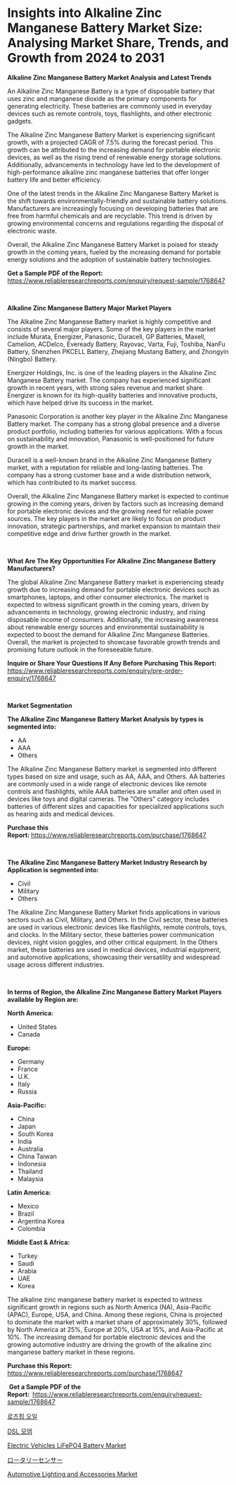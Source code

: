 <p><h1>Insights into Alkaline Zinc Manganese Battery Market Size: Analysing Market Share, Trends, and Growth from 2024 to 2031</h1></p><p><strong>Alkaline Zinc Manganese Battery Market Analysis and Latest Trends</strong></p>
<p><p>An Alkaline Zinc Manganese Battery is a type of disposable battery that uses zinc and manganese dioxide as the primary components for generating electricity. These batteries are commonly used in everyday devices such as remote controls, toys, flashlights, and other electronic gadgets.</p><p>The Alkaline Zinc Manganese Battery Market is experiencing significant growth, with a projected CAGR of 7.5% during the forecast period. This growth can be attributed to the increasing demand for portable electronic devices, as well as the rising trend of renewable energy storage solutions. Additionally, advancements in technology have led to the development of high-performance alkaline zinc manganese batteries that offer longer battery life and better efficiency.</p><p>One of the latest trends in the Alkaline Zinc Manganese Battery Market is the shift towards environmentally-friendly and sustainable battery solutions. Manufacturers are increasingly focusing on developing batteries that are free from harmful chemicals and are recyclable. This trend is driven by growing environmental concerns and regulations regarding the disposal of electronic waste.</p><p>Overall, the Alkaline Zinc Manganese Battery Market is poised for steady growth in the coming years, fueled by the increasing demand for portable energy solutions and the adoption of sustainable battery technologies.</p></p>
<p><strong>Get a Sample PDF of the Report:&nbsp;</strong> <a href="https://www.reliableresearchreports.com/enquiry/request-sample/1768647">https://www.reliableresearchreports.com/enquiry/request-sample/1768647</a></p>
<p>&nbsp;</p>
<p><strong>Alkaline Zinc Manganese Battery Major Market Players</strong></p>
<p><p>The Alkaline Zinc Manganese Battery market is highly competitive and consists of several major players. Some of the key players in the market include Murata, Energizer, Panasonic, Duracell, GP Batteries, Maxell, Camelion, ACDelco, Eveready Battery, Rayovac, Varta, Fuji, Toshiba, NanFu Battery, Shenzhen PKCELL Battery, Zhejiang Mustang Battery, and Zhongyin (Ningbo) Battery.</p><p>Energizer Holdings, Inc. is one of the leading players in the Alkaline Zinc Manganese Battery market. The company has experienced significant growth in recent years, with strong sales revenue and market share. Energizer is known for its high-quality batteries and innovative products, which have helped drive its success in the market.</p><p>Panasonic Corporation is another key player in the Alkaline Zinc Manganese Battery market. The company has a strong global presence and a diverse product portfolio, including batteries for various applications. With a focus on sustainability and innovation, Panasonic is well-positioned for future growth in the market.</p><p>Duracell is a well-known brand in the Alkaline Zinc Manganese Battery market, with a reputation for reliable and long-lasting batteries. The company has a strong customer base and a wide distribution network, which has contributed to its market success.</p><p>Overall, the Alkaline Zinc Manganese Battery market is expected to continue growing in the coming years, driven by factors such as increasing demand for portable electronic devices and the growing need for reliable power sources. The key players in the market are likely to focus on product innovation, strategic partnerships, and market expansion to maintain their competitive edge and drive further growth in the market.</p></p>
<p>&nbsp;</p>
<p><strong>What Are The Key Opportunities For Alkaline Zinc Manganese Battery Manufacturers?</strong></p>
<p><p>The global Alkaline Zinc Manganese Battery market is experiencing steady growth due to increasing demand for portable electronic devices such as smartphones, laptops, and other consumer electronics. The market is expected to witness significant growth in the coming years, driven by advancements in technology, growing electronic industry, and rising disposable income of consumers. Additionally, the increasing awareness about renewable energy sources and environmental sustainability is expected to boost the demand for Alkaline Zinc Manganese Batteries. Overall, the market is projected to showcase favorable growth trends and promising future outlook in the foreseeable future.</p></p>
<p><strong>Inquire or Share Your Questions If Any Before Purchasing This Report:</strong> <a href="https://www.reliableresearchreports.com/enquiry/pre-order-enquiry/1768647">https://www.reliableresearchreports.com/enquiry/pre-order-enquiry/1768647</a></p>
<p>&nbsp;</p>
<p><strong>Market Segmentation</strong></p>
<p><strong>The Alkaline Zinc Manganese Battery Market Analysis by types is segmented into:</strong></p>
<p><ul><li>AA</li><li>AAA</li><li>Others</li></ul></p>
<p><p>The Alkaline Zinc Manganese Battery market is segmented into different types based on size and usage, such as AA, AAA, and Others. AA batteries are commonly used in a wide range of electronic devices like remote controls and flashlights, while AAA batteries are smaller and often used in devices like toys and digital cameras. The "Others" category includes batteries of different sizes and capacities for specialized applications such as hearing aids and medical devices.</p></p>
<p><strong>Purchase this Report:&nbsp;</strong><a href="https://www.reliableresearchreports.com/purchase/1768647">https://www.reliableresearchreports.com/purchase/1768647</a></p>
<p>&nbsp;</p>
<p><strong>The Alkaline Zinc Manganese Battery Market Industry Research by Application is segmented into:</strong></p>
<p><ul><li>Civil</li><li>Military</li><li>Others</li></ul></p>
<p><p>The Alkaline Zinc Manganese Battery Market finds applications in various sectors such as Civil, Military, and Others. In the Civil sector, these batteries are used in various electronic devices like flashlights, remote controls, toys, and clocks. In the Military sector, these batteries power communication devices, night vision goggles, and other critical equipment. In the Others market, these batteries are used in medical devices, industrial equipment, and automotive applications, showcasing their versatility and widespread usage across different industries.</p></p>
<p>&nbsp;</p>
<p><strong>In terms of Region, the Alkaline Zinc Manganese Battery Market Players available by Region are:</strong></p>
<p>
    <p> <strong> North America: </strong>
        <ul>
            <li>United States</li>
            <li>Canada</li>
        </ul>
        </p> 
    <p> <strong> Europe: </strong>
        <ul>
            <li>Germany</li>
            <li>France</li>
            <li>U.K.</li>
            <li>Italy</li>
            <li>Russia</li>
        </ul>
        </p> 
    <p> <strong> Asia-Pacific: </strong>
        <ul>
            <li>China</li>
            <li>Japan</li>
            <li>South Korea</li>
            <li>India</li>
            <li>Australia</li>
            <li>China Taiwan</li>
            <li>Indonesia</li>
            <li>Thailand</li>
            <li>Malaysia</li>
        </ul>
        </p> 
    <p> <strong> Latin America: </strong>
        <ul>
            <li>Mexico</li>
            <li>Brazil</li>
            <li>Argentina Korea</li>
            <li>Colombia</li>
        </ul>
        </p> 
    <p> <strong> Middle East & Africa: </strong>
        <ul>
            <li>Turkey</li>
            <li>Saudi</li>
            <li>Arabia</li>
            <li>UAE</li>
            <li>Korea</li>
        </ul>
    </p>
    </p>
<p><p>The alkaline zinc manganese battery market is expected to witness significant growth in regions such as North America (NA), Asia-Pacific (APAC), Europe, USA, and China. Among these regions, China is projected to dominate the market with a market share of approximately 30%, followed by North America at 25%, Europe at 20%, USA at 15%, and Asia-Pacific at 10%. The increasing demand for portable electronic devices and the growing automotive industry are driving the growth of the alkaline zinc manganese battery market in these regions.</p></p>
<p><strong>Purchase this Report: </strong><a href="https://www.reliableresearchreports.com/purchase/1768647">https://www.reliableresearchreports.com/purchase/1768647</a></p>
<p>&nbsp;<strong>Get a Sample PDF of the Report:&nbsp;&nbsp;</strong><a href="https://www.reliableresearchreports.com/enquiry/request-sample/1768647">https://www.reliableresearchreports.com/enquiry/request-sample/1768647</a></p>
<p><strong></strong></p>
<p><p><a href="https://github.com/fredrickeglers/Market-Research-Report-List-1/blob/main/974104715749.md">로즈힙 오일</a></p><p><a href="https://github.com/bunxhcci35271755/Market-Research-Report-List-1/blob/main/474060415748.md">DSL 모뎀</a></p><p><a href="https://github.com/derrinmiltonellis35gcl/Market-Research-Report-List-2/blob/main/electric-vehicles-lifepo4-battery-market.md">Electric Vehicles LiFePO4 Battery Market</a></p><p><a href="https://github.com/hwbcz413288296/Market-Research-Report-List-1/blob/main/305856616787.md">ロータリーセンサー</a></p><p><a href="https://issuu.com/reportprime-2/docs/automotive-lighting-and-accessories-market-size-20">Automotive Lighting and Accessories Market</a></p></p>